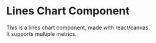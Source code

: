 # Lines Chart Component

This is a lines chart component, made with react/canvas.  
It supports multiple metrics.
